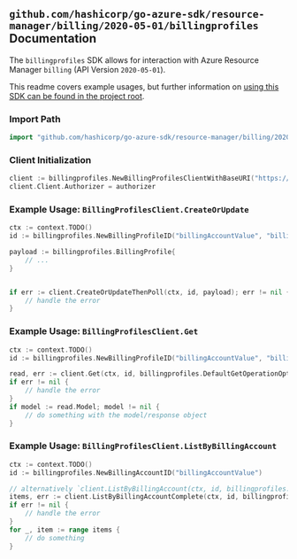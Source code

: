 
## `github.com/hashicorp/go-azure-sdk/resource-manager/billing/2020-05-01/billingprofiles` Documentation

The `billingprofiles` SDK allows for interaction with Azure Resource Manager `billing` (API Version `2020-05-01`).

This readme covers example usages, but further information on [using this SDK can be found in the project root](https://github.com/hashicorp/go-azure-sdk/tree/main/docs).

### Import Path

```go
import "github.com/hashicorp/go-azure-sdk/resource-manager/billing/2020-05-01/billingprofiles"
```


### Client Initialization

```go
client := billingprofiles.NewBillingProfilesClientWithBaseURI("https://management.azure.com")
client.Client.Authorizer = authorizer
```


### Example Usage: `BillingProfilesClient.CreateOrUpdate`

```go
ctx := context.TODO()
id := billingprofiles.NewBillingProfileID("billingAccountValue", "billingProfileValue")

payload := billingprofiles.BillingProfile{
	// ...
}


if err := client.CreateOrUpdateThenPoll(ctx, id, payload); err != nil {
	// handle the error
}
```


### Example Usage: `BillingProfilesClient.Get`

```go
ctx := context.TODO()
id := billingprofiles.NewBillingProfileID("billingAccountValue", "billingProfileValue")

read, err := client.Get(ctx, id, billingprofiles.DefaultGetOperationOptions())
if err != nil {
	// handle the error
}
if model := read.Model; model != nil {
	// do something with the model/response object
}
```


### Example Usage: `BillingProfilesClient.ListByBillingAccount`

```go
ctx := context.TODO()
id := billingprofiles.NewBillingAccountID("billingAccountValue")

// alternatively `client.ListByBillingAccount(ctx, id, billingprofiles.DefaultListByBillingAccountOperationOptions())` can be used to do batched pagination
items, err := client.ListByBillingAccountComplete(ctx, id, billingprofiles.DefaultListByBillingAccountOperationOptions())
if err != nil {
	// handle the error
}
for _, item := range items {
	// do something
}
```
